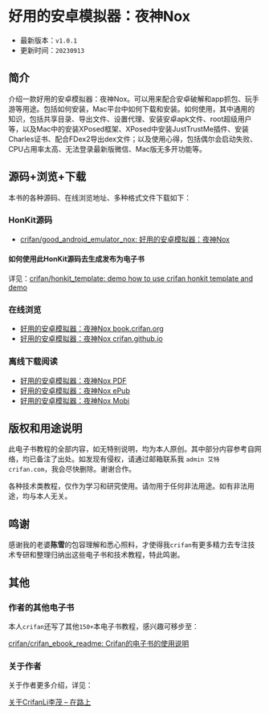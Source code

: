 # 好用的安卓模拟器：夜神Nox

* 最新版本：`v1.0.1`
* 更新时间：`20230913`

## 简介

介绍一款好用的安卓模拟器：夜神Nox。可以用来配合安卓破解和app抓包、玩手游等用途。包括如何安装，Mac平台中如何下载和安装。如何使用，其中通用的知识，包括共享目录、导出文件、设置代理、安装安卓apk文件、root超级用户等，以及Mac中的安装XPosed框架、XPosed中安装JustTrustMe插件、安装Charles证书、配合FDex2导出dex文件；以及使用心得，包括偶尔会启动失败、CPU占用率太高、无法登录最新版微信、Mac版无多开功能等。

## 源码+浏览+下载

本书的各种源码、在线浏览地址、多种格式文件下载如下：

### HonKit源码

* [crifan/good_android_emulator_nox: 好用的安卓模拟器：夜神Nox](https://github.com/crifan/good_android_emulator_nox)

#### 如何使用此HonKit源码去生成发布为电子书

详见：[crifan/honkit_template: demo how to use crifan honkit template and demo](https://github.com/crifan/honkit_template)

### 在线浏览

* [好用的安卓模拟器：夜神Nox book.crifan.org](https://book.crifan.org/books/good_android_emulator_nox/website/)
* [好用的安卓模拟器：夜神Nox crifan.github.io](https://crifan.github.io/good_android_emulator_nox/website/)

### 离线下载阅读

* [好用的安卓模拟器：夜神Nox PDF](https://book.crifan.org/books/good_android_emulator_nox/pdf/good_android_emulator_nox.pdf)
* [好用的安卓模拟器：夜神Nox ePub](https://book.crifan.org/books/good_android_emulator_nox/epub/good_android_emulator_nox.epub)
* [好用的安卓模拟器：夜神Nox Mobi](https://book.crifan.org/books/good_android_emulator_nox/mobi/good_android_emulator_nox.mobi)

## 版权和用途说明

此电子书教程的全部内容，如无特别说明，均为本人原创。其中部分内容参考自网络，均已备注了出处。如发现有侵权，请通过邮箱联系我 `admin 艾特 crifan.com`，我会尽快删除。谢谢合作。

各种技术类教程，仅作为学习和研究使用。请勿用于任何非法用途。如有非法用途，均与本人无关。

## 鸣谢

感谢我的老婆**陈雪**的包容理解和悉心照料，才使得我`crifan`有更多精力去专注技术专研和整理归纳出这些电子书和技术教程，特此鸣谢。

## 其他

### 作者的其他电子书

本人`crifan`还写了其他`150+`本电子书教程，感兴趣可移步至：

[crifan/crifan_ebook_readme: Crifan的电子书的使用说明](https://github.com/crifan/crifan_ebook_readme)

### 关于作者

关于作者更多介绍，详见：

[关于CrifanLi李茂 – 在路上](https://www.crifan.org/about/)
